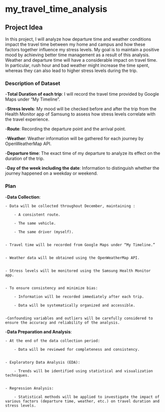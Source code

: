 # my_travel_time_analysis
## Project Idea
In this project, I will analyze how departure time and weather conditions impact the travel time between my home and campus and how these factors together influence my stress levels. My goal is to maintain a positive mood by achieving better time management as a result of this analysis. Weather and departure time will have a considerable impact on travel time. In particular, rush hour and bad weather might increase the time spent, whereas they can also lead to higher stress levels during the trip.


### Description of Dataset
-**Total Duration of each trip**: I will record the travel time provided by Google Maps under “My Timeline”.

-**Stress levels**: My mood will be checked before and after the trip from the Health Monitor app of Samsung to assess how stress levels correlate with the travel experience.

-**Route**: Recording the departure point and the arrival point.

-**Weather**: Weather information will be gathered for each journey by OpenWeatherMap API.

-**Departure time**: The exact time of my departure to analyze its effect on the duration of the trip.

-**Day of the week including the date**: Information to distinguish whether the journey happened on a weekday or weekend.


### Plan
-**Data Collection**:


	- Data will be collected throughout December, maintaining :
 
		- A consistent route.
  
		- The same vehicle.
  
  		- The same driver (myself).

    
	- Travel time will be recorded from Google Maps under “My Timeline.”
 
 
	- Weather data will be obtained using the OpenWeatherMap API.
 
 
	- Stress levels will be monitored using the Samsung Health Monitor app.
 
 
	- To ensure consistency and minimize bias:
 
		- Information will be recorded immediately after each trip.
  
		- Data will be systematically organized and accessible.
  
  
	-Confounding variables and outliers will be carefully considered to ensure the accuracy and reliability of the analysis.

 
-**Data Preparation and Analysis**:

	- At the end of the data collection period:
 
		- Data will be reviewed for completeness and consistency.

  
	- Exploratory Data Analysis (EDA):
 
		- Trends will be identified using statistical and visualization techniques.

  
	- Regression Analysis:
 
		- Statistical methods will be applied to investigate the impact of various factors (departure time, weather, etc.) on travel duration and stress levels.




 
